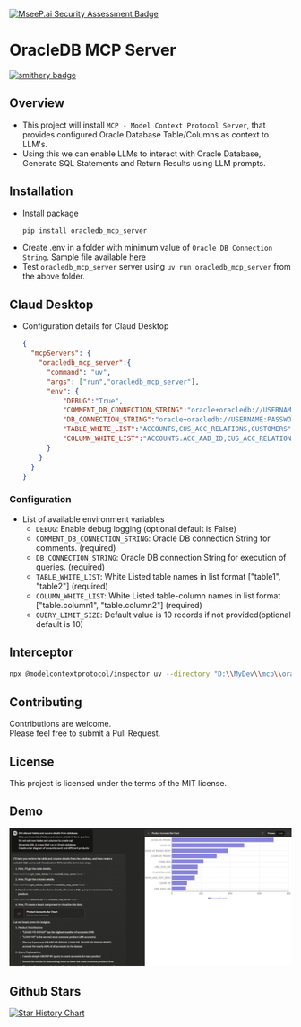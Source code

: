 [![MseeP.ai Security Assessment Badge](https://mseep.net/mseep-audited.png)](https://mseep.ai/app/rahgadda-oracledb-mcp-server)

# OracleDB MCP Server

[![smithery badge](https://smithery.ai/badge/@rahgadda/oracledb_mcp_server)](https://smithery.ai/server/@rahgadda/oracledb_mcp_server)

## Overview
- This project will install `MCP - Model Context Protocol Server`, that provides configured Oracle Database Table/Columns as context to LLM's.
- Using this we can enable LLMs to interact with Oracle Database, Generate SQL Statements and Return Results using LLM prompts.

## Installation
- Install package
  ```bash
  pip install oracledb_mcp_server
  ```
- Create .env in a folder with minimum value of `Oracle DB Connection String`. Sample file available [here](https://raw.githubusercontent.com/rahgadda/oracledb_mcp_server/refs/heads/main/.env)
- Test `oracledb_mcp_server` server using `uv run oracledb_mcp_server` from the above folder.

## Claud Desktop
- Configuration details for Claud Desktop
  ```json
  {
    "mcpServers": {
      "oracledb_mcp_server":{
        "command": "uv",
        "args": ["run","oracledb_mcp_server"],
        "env": {
            "DEBUG":"True",
            "COMMENT_DB_CONNECTION_STRING":"oracle+oracledb://USERNAME:PASSWORD@IP:PORT/?service_name=SERVICENAME",
            "DB_CONNECTION_STRING":"oracle+oracledb://USERNAME:PASSWORD@IP:PORT/?service_name=SERVICENAME",
            "TABLE_WHITE_LIST":"ACCOUNTS,CUS_ACC_RELATIONS,CUSTOMERS",
            "COLUMN_WHITE_LIST":"ACCOUNTS.ACC_AAD_ID,CUS_ACC_RELATIONS.CAR_CUS_ID,CUS_ACC_RELATIONS.CAR_AAD_ID,CUSTOMERS.CUS_ID"
        }
      }
    }
  }
  ```

### Configuration
- List of available environment variables
  - `DEBUG`: Enable debug logging (optional default is False)
  - `COMMENT_DB_CONNECTION_STRING`: Oracle DB connection String for comments. (required)
  - `DB_CONNECTION_STRING`: Oracle DB connection String for execution of queries. (required)
  - `TABLE_WHITE_LIST`: White Listed table names in list format ["table1", "table2"] (required)
  - `COLUMN_WHITE_LIST`: White Listed table-column names in list format ["table.column1", "table.column2"] (required)
  - `QUERY_LIMIT_SIZE`: Default value is 10 records if not provided(optional default is 10)

## Interceptor
```bash
npx @modelcontextprotocol/inspector uv --directory "D:\\MyDev\\mcp\\oracledb_mcp_server" run -m oracledb_mcp_server
```

## Contributing
Contributions are welcome.    
Please feel free to submit a Pull Request.

## License
This project is licensed under the terms of the MIT license.

## Demo
![](./images/demo.png)

## Github Stars
[![Star History Chart](https://api.star-history.com/svg?repos=rahgadda/oracledb_mcp_server=Date)](https://star-history.com/#rahgadda/oracledb_mcp_server&Date)